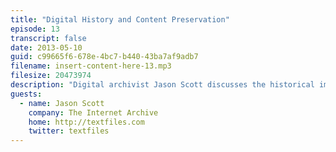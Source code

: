 ```yaml
---
title: "Digital History and Content Preservation"
episode: 13
transcript: false
date: 2013-05-10
guid: c99665f6-678e-4bc7-b440-43ba7af9adb7
filename: insert-content-here-13.mp3
filesize: 20473974
description: "Digital archivist Jason Scott discusses the historical importance of the web, and the utility of large hard drives."
guests: 
  - name: Jason Scott
    company: The Internet Archive
    home: http://textfiles.com
    twitter: textfiles
---
```

